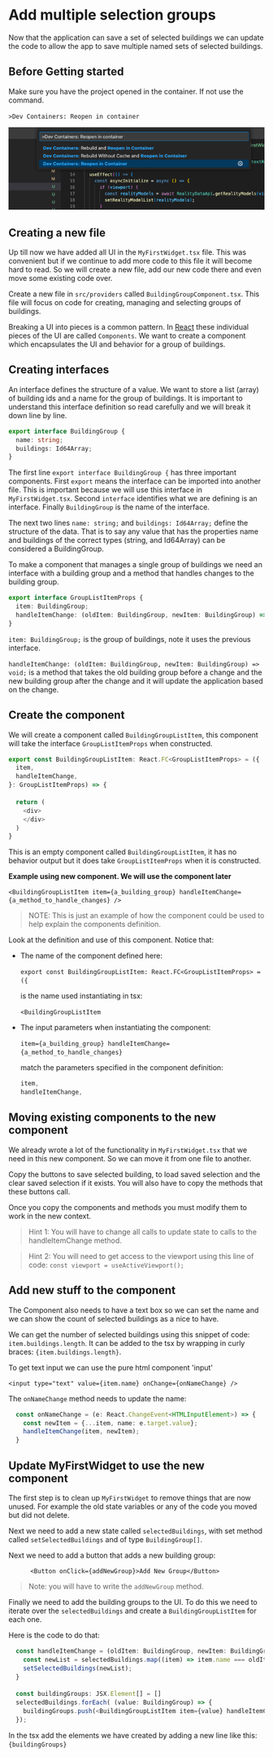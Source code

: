 # Add multiple selection groups

Now that the application can save a set of selected buildings we can update the code to allow the app to save multiple named sets of selected buildings.

## Before Getting started

Make sure you have the project opened in the container.  If not use the command.

`>Dev Containers: Reopen in container`

![reopen in dev container](./media/reopen-dev-container.png)

## Creating a new file

Up till now we have added all UI in the `MyFirstWidget.tsx` file.  This was convenient but if we continue to add more code to this file it will become hard to read.  So we will create a new file, add our new code there and even move some existing code over.

Create a new file in `src/providers` called `BuildingGroupComponent.tsx`.  This file will focus on code for creating, managing and selecting groups of buildings.

Breaking a UI into pieces is a common pattern.  In [React](https://react.dev) these individual pieces of the UI are called `Components`.  We want to create a component which encapsulates the UI and behavior for a group of buildings.

## Creating interfaces

An interface defines the structure of a value.  We want to store a list (array) of building ids and a name for the group of buildings.  It is important to understand this interface definition so read carefully and we will break it down line by line.

```typescript
export interface BuildingGroup {
  name: string;
  buildings: Id64Array;
}
```

The first line `export interface BuildingGroup {` has three important components.  First `export` means the interface can be imported into another file.  This is important because we will use this interface in `MyFirstWidget.tsx`.  Second `interface` identifies what we are defining is an interface.  Finally `BuildingGroup` is the name of the interface.

The next two lines `name: string;` and `buildings: Id64Array;` define the structure of the data.  That is to say any value that has the properties name and buildings of the correct types (string, and Id64Array) can be considered a BuildingGroup.

To make a component that manages a single group of buildings we need an interface with a building group and a method that handles changes to the building group.

```typescript
export interface GroupListItemProps {
  item: BuildingGroup;
  handleItemChange: (oldItem: BuildingGroup, newItem: BuildingGroup) => void;
}
```

`item: BuildingGroup;` is the group of buildings, note it uses the previous interface.

`handleItemChange: (oldItem: BuildingGroup, newItem: BuildingGroup) => void;` is a method that takes the old building group before a change and the new building group after the change and it will update the application based on the change.

## Create the component

We will create a component called `BuildingGroupListItem`, this component will take the interface `GroupListItemProps` when constructed.

```typescript
export const BuildingGroupListItem: React.FC<GroupListItemProps> = ({
  item,
  handleItemChange,
}: GroupListItemProps) => {

  return (
    <div>
    </div>
  )
}
```

This is an empty component called `BuildingGroupListItem`, it has no behavior output but it does take `GroupListItemProps` when it is constructed.

**Example using new component.  We will use the component later**

```tsx
<BuildingGroupListItem item={a_building_group} handleItemChange={a_method_to_handle_changes} />
```

> NOTE: This is just an example of how the component could be used to help explain the components definition.

Look at the definition and use of this component.  Notice that:

- The name of the component defined here:

  `export const BuildingGroupListItem: React.FC<GroupListItemProps> = ({` 
  
  is the name used instantiating in tsx: 
  
  `<BuildingGroupListItem`
- The input parameters when instantiating the component:

  `item={a_building_group} handleItemChange={a_method_to_handle_changes}`

  match the parameters specified in the component definition:

  ```typescript
  item,
  handleItemChange,
  ```

## Moving existing components to the new component

We already wrote a lot of the functionality in `MyFirstWidget.tsx` that we need in this new component.  So we can move it from one file to another.

Copy the buttons to save selected building, to load saved selection and the clear saved selection if it exists.  You will also have to copy the methods that these buttons call.

Once you copy the components and methods you must modify them to work in the new context.

> Hint 1: You will have to change all calls to update state to calls to the handleItemChange method.

> Hint 2: You will need to get access to the viewport using this line of code: `const viewport = useActiveViewport();`

## Add new stuff to the component

The Component also needs to have a text box so we can set the name and we can show the count of selected buildings as a nice to have.

We can get the number of selected buildings using this snippet of code: `item.buildings.length`.  It can be added to the tsx by wrapping in curly braces: `{item.buildings.length}`.

To get text input we can use the pure html component 'input'

```tsx
<input type="text" value={item.name} onChange={onNameChange} />
```

The `onNameChange` method needs to update the name:

```typescript
  const onNameChange = (e: React.ChangeEvent<HTMLInputElement>) => {
    const newItem = {...item, name: e.target.value};
    handleItemChange(item, newItem);
  }
```

## Update MyFirstWidget to use the new component

The first step is to clean up `MyFirstWidget` to remove things that are now unused.  For example the old state variables or any of the code you moved but did not delete.

Next we need to add a new state called `selectedBuildings`, with set method called `setSelectedBuildings` and of type `BuildingGroup[]`.

Next we need to add a button that adds a new building group:

```tsx
      <Button onClick={addNewGroup}>Add New Group</Button>
```

> Note: you will have to write the `addNewGroup` method.

Finally we need to add the building groups to the UI.  To do this we need to iterate over the `selectedBuildings` and create a `BuildingGroupListItem` for each one.

Here is the code to do that:

```typescript
  const handleItemChange = (oldItem: BuildingGroup, newItem: BuildingGroup) => {
    const newList = selectedBuildings.map((item) => item.name === oldItem.name ? newItem : item);
    setSelectedBuildings(newList);
  }

  const buildingGroups: JSX.Element[] = []
  selectedBuildings.forEach( (value: BuildingGroup) => {
    buildingGroups.push(<BuildingGroupListItem item={value} handleItemChange={handleItemChange} />);
  });
```

In the tsx add the elements we have created by adding a new line like this: `{buildingGroups}`